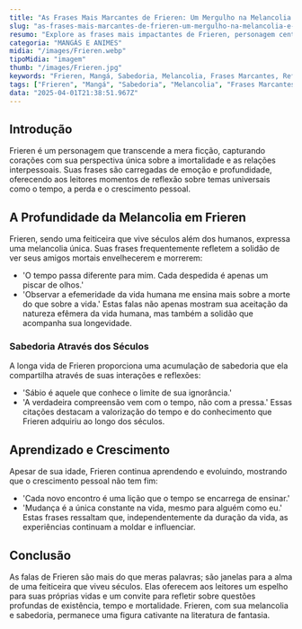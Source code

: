 ```yaml
---
title: "As Frases Mais Marcantes de Frieren: Um Mergulho na Melancolia e Sabedoria"
slug: "as-frases-mais-marcantes-de-frieren-um-mergulho-na-melancolia-e-sabedoria"
resumo: "Explore as frases mais impactantes de Frieren, personagem central do mangá 'Frieren: Beyond Journey's End'. Este artigo desvenda como suas falas encapsulam uma profunda melancolia e sabedoria, refletindo sobre a vida, morte e o tempo."
categoria: "MANGÁS E ANIMES"
midia: "/images/Frieren.webp"
tipoMidia: "imagem"
thumb: "/images/Frieren.jpg"
keywords: "Frieren, Mangá, Sabedoria, Melancolia, Frases Marcantes, Reflexão, Vida e Morte, Crescimento Pessoal"
tags: ["Frieren", "Mangá", "Sabedoria", "Melancolia", "Frases Marcantes", "Reflexão", "Vida e Morte", "Crescimento Pessoal"]
data: "2025-04-01T21:38:51.967Z"
---
```


## Introdução
Frieren é um personagem que transcende a mera ficção, capturando corações com sua perspectiva única sobre a imortalidade e as relações interpessoais. Suas frases são carregadas de emoção e profundidade, oferecendo aos leitores momentos de reflexão sobre temas universais como o tempo, a perda e o crescimento pessoal.

## A Profundidade da Melancolia em Frieren
Frieren, sendo uma feiticeira que vive séculos além dos humanos, expressa uma melancolia única. Suas frases frequentemente refletem a solidão de ver seus amigos mortais envelhecerem e morrerem:
- 'O tempo passa diferente para mim. Cada despedida é apenas um piscar de olhos.'
- 'Observar a efemeridade da vida humana me ensina mais sobre a morte do que sobre a vida.'
Estas falas não apenas mostram sua aceitação da natureza efêmera da vida humana, mas também a solidão que acompanha sua longevidade.

### Sabedoria Através dos Séculos
A longa vida de Frieren proporciona uma acumulação de sabedoria que ela compartilha através de suas interações e reflexões:
- 'Sábio é aquele que conhece o limite de sua ignorância.'
- 'A verdadeira compreensão vem com o tempo, não com a pressa.'
Essas citações destacam a valorização do tempo e do conhecimento que Frieren adquiriu ao longo dos séculos.

## Aprendizado e Crescimento
Apesar de sua idade, Frieren continua aprendendo e evoluindo, mostrando que o crescimento pessoal não tem fim:
- 'Cada novo encontro é uma lição que o tempo se encarrega de ensinar.'
- 'Mudança é a única constante na vida, mesmo para alguém como eu.'
Estas frases ressaltam que, independentemente da duração da vida, as experiências continuam a moldar e influenciar.

## Conclusão
As falas de Frieren são mais do que meras palavras; são janelas para a alma de uma feiticeira que viveu séculos. Elas oferecem aos leitores um espelho para suas próprias vidas e um convite para refletir sobre questões profundas de existência, tempo e mortalidade. Frieren, com sua melancolia e sabedoria, permanece uma figura cativante na literatura de fantasia.